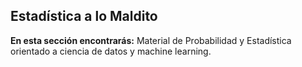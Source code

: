 ## Estadística a lo Maldito

**En esta sección encontrarás:** Material de Probabilidad y Estadística orientado a ciencia de datos y machine learning.
